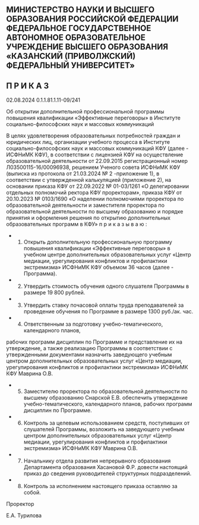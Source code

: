 <!-- image -->

## МИНИСТЕРСТВО НАУКИ И ВЫСШЕГО ОБРАЗОВАНИЯ РОССИЙСКОЙ ФЕДЕРАЦИИ ФЕДЕРАЛЬНОЕ ГОСУДАРСТВЕННОЕ АВТОНОМНОЕ ОБРАЗОВАТЕЛЬНОЕ УЧРЕЖДЕНИЕ ВЫСШЕГО ОБРАЗОВАНИЯ «КАЗАНСКИЙ (ПРИВОЛЖСКИЙ) ФЕДЕРАЛЬНЫЙ УНИВЕРСИТЕТ»

## П Р И К А З

02.08.2024 0.1.1.81.1.11-09/241

Об открытии дополнительной профессиональной программы повышения квалификации «Эффективные переговоры» в Институте социально-философских наук и массовых коммуникаций

В  целях  удовлетворения  образовательных  потребностей  граждан  и  юридических лиц, организации учебного процесса в Институте социально-философских наук и массовых коммуникаций  КФУ  (далее  -  ИСФНиМК КФУ),  в  соответствии  с  лицензией  КФУ  на осуществление образовательной деятельности от 22.09.2015  регистрационный номер Л03500115-16/00096938, решением Ученого совета ИСФНиМК КФУ (выписка из протокола от 21.03.2024 № 2 -приложение 1), в соответствии с утвержденной калькуляцией (приложение 2), на основании приказа КФУ от 22.09.2022 № 01-03/1261 «О делегировании отдельных  полномочий  ректора  КФУ  проректорам»,  приказа  КФУ  от  20.10.2023  №  0103/1690  «О  наделении  полномочиями  проректора  по  образовательной  деятельности  и заместителя  проректора  по  образовательной  деятельности  по  высшему  образованию  и порядке принятия и оформления решения по открытию дополнительных образовательных программ в КФУ» п р и к а з ы в а ю :

- 1. Открыть дополнительную профессиональную программу повышения квалификации «Эффективные переговоры» в учебном центре дополнительных образовательных  услуг  «Центр  медиации,  урегулирования  конфликтов  и  профилактики экстремизма» ИСФНиМК КФУ объемом 36 часов (далее - Программа).
- 2. Утвердить стоимость обучения одного слушателя Программы в размере 19 800 рублей.
- 3. Утвердить ставку почасовой оплаты труда преподавателей за проведение обучения по Программе в размере 1300 руб./ак. час.
- 4. Ответственным за подготовку учебно-тематического, календарного планов,

рабочих программ дисциплин по Программе и представление их на утверждение, а также реализацию Программы в соответствии с утвержденными документами назначить заведующего учебным центром дополнительных образовательных услуг «Центр медиации, урегулирования конфликтов и профилактики экстремизма» ИСФНиМК КФУ Маврина О.В.

- 5. Заместителю проректора по образовательной деятельности по высшему образованию Снарской Е.В. обеспечить утверждение учебно-тематического, календарного планов, рабочих программ дисциплин по Программе.
- 6. Контроль  за  целевым  использованием  средств,  поступивших  от  слушателей Программы, возложить на заведующего учебным центром дополнительных образовательных  услуг  «Центр  медиации,  урегулирования  конфликтов  и  профилактики экстремизма» ИСФНиМК КФУ Маврина О.В.
- 7. Начальнику отдела развития непрерывного образования Департамента образования  Хасановой  Ф.Р.  довести  настоящий  приказ  до  сведения  руководителей структурных подразделений.
- 8. Контроль за исполнением настоящего приказа оставляю за собой.

Проректор

Е.А. Турилова